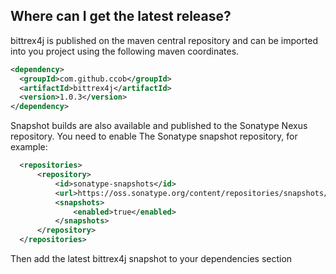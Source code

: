 Where can I get the latest release?
-----------------------------------

bittrex4j is published on the maven central repository and can be imported into you project using the following maven coordinates.

```xml
<dependency>
  <groupId>com.github.ccob</groupId>
  <artifactId>bittrex4j</artifactId>
  <version>1.0.3</version>
</dependency>
```

Snapshot builds are also available and published to the Sonatype Nexus repository.  You need to enable The Sonatype snapshot repository, for example:

```xml
  <repositories>
      <repository>
          <id>sonatype-snapshots</id>
          <url>https://oss.sonatype.org/content/repositories/snapshots/</url>
          <snapshots>
              <enabled>true</enabled>
          </snapshots>
      </repository>
  </repositories>
```
Then add the latest bittrex4j snapshot to your dependencies section
